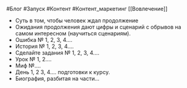 #Блог #Запуск #Контент #Контент_маркетинг 
[[Вовлечение]]

- Суть в том, чтобы человек ждал продолжение
- Ожидания продолжения дают цифры и сценарий с обрывов на самом интересном (научиться сценариям).
- Ошибка № 1, 2, 3, 4....
- История № 1, 2, 3, 4....
- Сделайте задания № 1, 2, 3, 4....
- Урок № 1, 2....
- Миф №....
- День 1, 2 3, 4.... подготовки к курсу.
- Биография, разбитая на части...